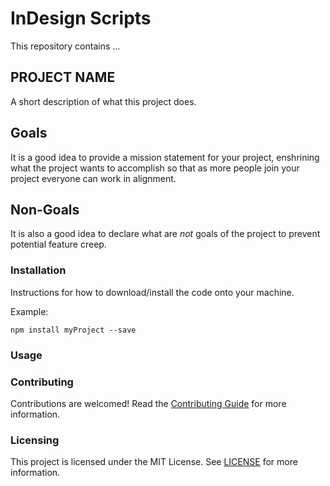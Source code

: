 # InDesign Scripts

This repository contains ...

## PROJECT NAME

A short description of what this project does.

## Goals

It is a good idea to provide a mission statement for your project, enshrining
what the project wants to accomplish so that as more people join your project
everyone can work in alignment.

## Non-Goals

It is also a good idea to declare what are _not_ goals of the project to prevent
potential feature creep.

### Installation

Instructions for how to download/install the code onto your machine.

Example:
```
npm install myProject --save
```

### Usage


### Contributing

Contributions are welcomed! Read the [Contributing Guide](./.github/CONTRIBUTING.md) for more information.

### Licensing

This project is licensed under the MIT License. See [LICENSE](LICENSE) for more information.
